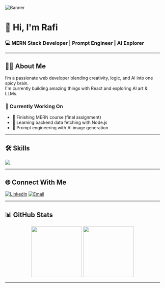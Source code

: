 ![Banner](https://via.placeholder.com/1200x400.png?text=Your+Custom+Banner+Here)

# 👋 Hi, I'm Rafi

### 💻 MERN Stack Developer | Prompt Engineer | AI Explorer

---

## 👨‍💻 About Me

I’m a passionate web developer blending creativity, logic, and AI into one spicy brain.  
I'm currently building amazing things with React and exploring AI art & LLMs.

### 🌱 Currently Working On
- 🚀 Finishing MERN course (final assignment)
- 🧠 Learning backend data fetching with Node.js
- 🎨 Prompt engineering with AI image generation

---

## 🛠️ Skills

<p align="left">
  <img src="https://skillicons.dev/icons?i=html,css,js,react,nodejs,express,mongodb,tailwind,git,github,firebase" />
</p>

---

## 🌐 Connect With Me

[![LinkedIn](https://img.shields.io/badge/LinkedIn-blue?style=for-the-badge&logo=linkedin)](https://www.linkedin.com/in/your-profile/)
[![Email](https://img.shields.io/badge/Email-D14836?style=for-the-badge&logo=gmail&logoColor=white)](mailto:your@email.com)

---

## 📊 GitHub Stats

<p align="center">
  <img src="https://github-readme-stats.vercel.app/api?username=your-username&show_icons=true&theme=radical" height="165">
  <img src="https://streak-stats.demolab.com?user=your-username&theme=radical&hide_border=false" height="165"/>
</p>

---
